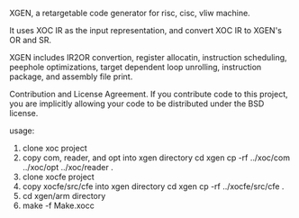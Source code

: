 XGEN, a retargetable code generator for risc, cisc, vliw machine.

It uses XOC IR as the input representation, and convert XOC IR to XGEN's OR and SR.

XGEN includes IR2OR convertion, register allocatin, instruction scheduling, peephole optimizations, target dependent loop unrolling, instruction package, and assembly file print.

Contribution and License Agreement. If you contribute code to this project, you are implicitly allowing your code to be distributed under the BSD license.

usage:
 1. clone xoc project
 2. copy com, reader, and opt into xgen directory
    cd xgen
    cp -rf ../xoc/com ../xoc/opt ../xoc/reader .
 3. clone xocfe project
 4. copy xocfe/src/cfe into xgen directory
    cd xgen
    cp -rf ../xocfe/src/cfe .
 5. cd xgen/arm directory     
 6. make -f Make.xocc  